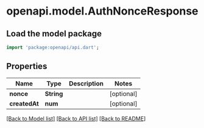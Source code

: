 # openapi.model.AuthNonceResponse

## Load the model package
```dart
import 'package:openapi/api.dart';
```

## Properties
Name | Type | Description | Notes
------------ | ------------- | ------------- | -------------
**nonce** | **String** |  | [optional] 
**createdAt** | **num** |  | [optional] 

[[Back to Model list]](../README.md#documentation-for-models) [[Back to API list]](../README.md#documentation-for-api-endpoints) [[Back to README]](../README.md)


